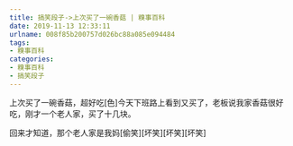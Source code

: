 ```yaml
---
title: 搞笑段子->上次买了一碗香菇 | 糗事百科
date: 2019-11-13 12:33:11
urlname: 008f85b200757d026bc88a085e094484
tags: 
- 糗事百科
categories:
- 糗事百科
- 搞笑段子
---
```

上次买了一碗香菇，超好吃[色]今天下班路上看到又买了，老板说我家香菇很好吃，刚才一个老人家，买了十几块。

回来才知道，那个老人家是我妈[偷笑][坏笑][坏笑][坏笑]


